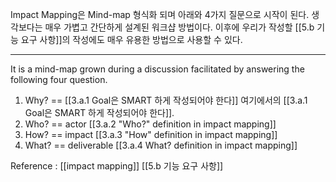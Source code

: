 
Impact Mapping은 Mind-map 형식화 되며 아래와 4가지 질문으로 시작이 된다. 생각보다는 매우 가볍고 간단하게 설계된 워크샵 방법이다. 이후에 우리가 작성할 [[5.b 기능 요구 사항]]의 작성에도 매우 유용한 방법으로 사용할 수 있다.

----

It is a mind-map grown during a discussion facilitated by answering the following four question.

 1. Why? == [[3.a.1 Goal은 SMART 하게 작성되어야 한다]]
    여기에서의 [[3.a.1 Goal은 SMART 하게 작성되어야 한다]].
 2. Who? == actor [[3.a.2 "Who?" definition in impact mapping]]
 3. How? == impact [[3.a.3 "How" definition in impact mapping]]
 4. What? == deliverable [[3.a.4 What? definition in impact mapping]]

Reference : [[impact mapping]] [[5.b 기능 요구 사항]]
